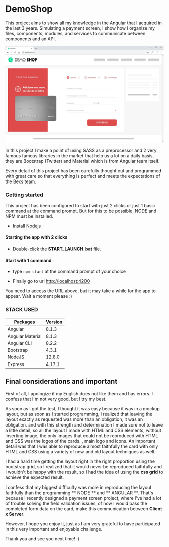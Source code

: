 # DemoShop
This project aims to show all my knowledge in the Angular that I acquired in the last 3 years. Simulating a payment screen, I show how I organize my files, components, modules, and services to communicate between components and an API.

<p align="center">

![Desktop version](/doc/print-desktop.jpg)

</p>

In this project I make a point of using SASS as a preprocessor and 2 very famous famous libraries in the market that help us a lot on a daily basis, they are Bootstrap (Twitter) and Material which is from Angular team itself.

Every detail of this project has been carefully thought out and programmed with great care so that everything is perfect and meets the expectations of the Bexs team.

### Getting started

This project has been configured to start with just 2 clicks or just 1 basic command at the command prompt. But for this to be possible, NODE and NPM must be installed.

- Install [Nodejs](https://nodejs.org/en/download/)

#### Starting the app with 2 clicks
- Double-click the **START_LAUNCH.bat** file.

#### Start with 1 command
- type `npm start` at the command prompt of your choice

- Finally go to url [http://localhost:4200](http://localhost:4200)

You need to access the URL above, but it may take a while for the app to appear. Wait a moment please :) 

### STACK USED

| Packages   |  Version        |
|------------|-----------------|
| Angular    | 8.1.3           |
| Angular Material   |  8.1.3  |
| Angular CLI   |  8.2.2       |
| Bootstrap  | 4.3.1           |
| NodeJS     | 12.8.0          |
| Express    | 4.17.1          |




## Final considerations and important

First of all, I apologize if my English does not like them and has errors. I confess that I'm not very good, but I try my best.

As soon as I got the test, I thought it was easy because it was in a mockup layout, but as soon as I started programming, I realized that leaving the layout exactly as requested was more than an obligation, it was an obligation. and with this strength and determination I made sure not to leave a little detail, so all the layout I made with HTML and CSS elements, without inserting image, the only images that could not be reproduced with HTML and CSS was the logos of the cards. , main logo and icons. An important detail was that I was able to reproduce almost faithfully the card with only HTML and CSS using a variety of new and old layout techniques as well.

I had a hard time getting the layout right in the right proportion using the bootstrap grid, so I realized that it would never be reproduced faithfully and I wouldn't be happy with the result, so I had the idea of ​​using the **css grid** to achieve the expected result.

I confess that my biggest difficulty was more in reproducing the layout faithfully than the programming ** NODE ** and ** ANGULAR **. That's because I recently designed a payment screen project, where I've had a lot of trouble solving the field validation issues, of how I would pass the completed form data on the card, make this communication between __Client x Server__.

However, I hope you enjoy it, just as I am very grateful to have participated in this very important and enjoyable challenge. 

Thank you and see you next time! :)

